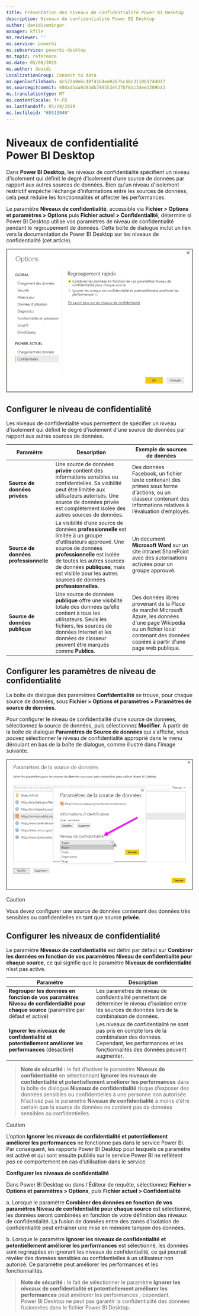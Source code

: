 ```yaml
---
title: Présentation des niveaux de confidentialité Power BI Desktop
description: Niveaux de confidentialité Power BI Desktop
author: davidiseminger
manager: kfile
ms.reviewer: ''
ms.service: powerbi
ms.subservice: powerbi-desktop
ms.topic: reference
ms.date: 05/08/2019
ms.author: davidi
LocalizationGroup: Connect to data
ms.openlocfilehash: 4c522a9e6c40f4164ee82675c40c3110b174d017
ms.sourcegitcommit: 60dad5aa0d85db790553e537bf8ac34ee3289ba3
ms.translationtype: MT
ms.contentlocale: fr-FR
ms.lasthandoff: 05/29/2019
ms.locfileid: "65513940"
---
```

# <a name="power-bi-desktop-privacy-levels"></a>Niveaux de confidentialité Power BI Desktop
Dans **Power BI Desktop**, les niveaux de confidentialité spécifient un niveau d’isolement qui définit le degré d’isolement d’une source de données par rapport aux autres sources de données. Bien qu'un niveau d'isolement restrictif empêche l’échange d’informations entre les sources de données, cela peut réduire les fonctionnalités et affecter les performances.

Le paramètre **Niveaux de confidentialité**, accessible via **Fichier > Options et paramètres > Options** puis **Fichier actuel > Confidentialité**, détermine si Power BI Desktop utilise vos paramètres de niveau de confidentialité pendant le regroupement de données. Cette boîte de dialogue inclut un lien vers la documentation de Power BI Desktop sur les niveaux de confidentialité (cet article).

![](media/desktop-privacy-levels/desktop_privacylevels1.png)

## <a name="configure-a-privacy-level"></a>Configurer le niveau de confidentialité
Les niveaux de confidentialité vous permettent de spécifier un niveau d'isolement qui définit le degré d'isolement d'une source de données par rapport aux autres sources de données.

| Paramètre | Description | Exemple de sources de données |
| --- | --- | --- |
| **Source de données privées** |Une source de données **privée** contient des informations sensibles ou confidentielles. Sa visibilité peut être limitée aux utilisateurs autorisés. Une source de données privée est complètement isolée des autres sources de données. |Des données Facebook, un fichier texte contenant des primes sous forme d’actions, ou un classeur contenant des informations relatives à l’évaluation d’employés. |
| **Source de données professionnelle** |La visibilité d’une source de données **professionnelle** est limitée à un groupe d'utilisateurs approuvé. Une source de données **professionnelle** est isolée de toutes les autres sources de données **publiques**, mais est visible pour les autres sources de données **professionnelles**. |Un document **Microsoft Word** sur un site intranet SharePoint avec des autorisations activées pour un groupe approuvé. |
| **Source de données publique** |Une source de données **publique** offre une visibilité totale des données qu’elle contient à tous les utilisateurs. Seuls les fichiers, les sources de données Internet et les données de classeur peuvent être marqués comme **Publics**. |Des données libres provenant de la Place de marché Microsoft Azure, les données d'une page Wikipedia ou un fichier local contenant des données copiées à partir d'une page web publique. |

## <a name="configure-privacy-level-settings"></a>Configurer les paramètres de niveau de confidentialité
La boîte de dialogue des paramètres **Confidentialité** se trouve, pour chaque source de données, sous **Fichier > Options et paramètres > Paramètres de source de données**.

Pour configurer le niveau de confidentialité d’une source de données, sélectionnez la source de données, puis sélectionnez **Modifier**. À partir de la boîte de dialogue **Paramètres de Source de données** qui s'affiche, vous pouvez sélectionner le niveau de confidentialité approprié dans le menu déroulant en bas de la boîte de dialogue, comme illustré dans l'image suivante.

![](media/desktop-privacy-levels/desktop_privacylevels2.png)

> [!CAUTION]
> Vous devez configurer une source de données contenant des données très sensibles ou confidentielles en tant que source **privée**.
> 

## <a name="configure-privacy-levels"></a>Configurer les niveaux de confidentialité
Le paramètre **Niveaux de confidentialité** est défini par défaut sur **Combiner les données en fonction de vos paramètres Niveau de confidentialité pour chaque source**, ce qui signifie que le paramètre **Niveaux de confidentialité** n’est pas activé.

| Paramètre | Description |
| --- | --- |
| **Regrouper les données en fonction de vos paramètres Niveau de confidentialité pour chaque source** (paramètre par défaut et activé) |Les paramètres de niveau de confidentialité permettent de déterminer le niveau d'isolation entre les sources de données lors de la combinaison de données. |
| **Ignorer les niveaux de confidentialité et potentiellement améliorer les performances** (désactivé) |Les niveaux de confidentialité ne sont pas pris en compte lors de la combinaison des données. Cependant, les performances et les fonctionnalités des données peuvent augmenter. |

> **Note de sécurité :** le fait d’activer le paramètre **Niveaux de confidentialité** en sélectionnant **Ignorer les niveaux de confidentialité et potentiellement améliorer les performances** dans la boîte de dialogue **Niveaux de confidentialité** risque d’exposer des données sensibles ou confidentielles à une personne non autorisée. N’activez pas le paramètre **Niveaux de confidentialité** à moins d’être certain que la source de données ne contient pas de données sensibles ou confidentielles.
> 
> 

> [!CAUTION]
> L’option **Ignorer les niveaux de confidentialité et potentiellement améliorer les performances** ne fonctionne pas dans le service Power BI. Par conséquent, les rapports Power BI Desktop pour lesquels ce paramètre est activé et qui sont ensuite publiés sur le service Power BI ne reflètent *pas* ce comportement en cas d’utilisation dans le service.
> 

**Configurer les niveaux de confidentialité**

Dans Power BI Desktop ou dans l'Éditeur de requête, sélectionnez **Fichier > Options et paramètres > Options**, puis **Fichier actuel > Confidentialité**

a. Lorsque le paramètre **Combiner des données en fonction de vos paramètres Niveau de confidentialité pour chaque source** est sélectionné, les données seront combinées en fonction de votre définition des niveaux de confidentialité. La fusion de données entre des zones d'isolation de confidentialité peut entraîner une mise en mémoire tampon des données.

b. Lorsque le paramètre **Ignorer les niveaux de confidentialité et potentiellement améliorer les performances** est sélectionné, les données sont regroupées en ignorant les niveaux de confidentialité, ce qui pourrait révéler des données sensibles ou confidentielles à un utilisateur non autorisé. Ce paramètre peut améliorer les performances et les fonctionnalités.

> **Note de sécurité :** le fait de sélectionner le paramètre **Ignorer les niveaux de confidentialité et potentiellement améliorer les performances** peut améliorer les performances ; cependant, Power BI Desktop ne peut pas garantir la confidentialité des données fusionnées dans le fichier Power BI Desktop.
> 
> 

